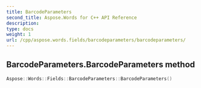 ```yaml
---
title: BarcodeParameters
second_title: Aspose.Words for C++ API Reference
description: 
type: docs
weight: 1
url: /cpp/aspose.words.fields/barcodeparameters/barcodeparameters/
---
```

## BarcodeParameters.BarcodeParameters method




```cpp
Aspose::Words::Fields::BarcodeParameters::BarcodeParameters()
```

